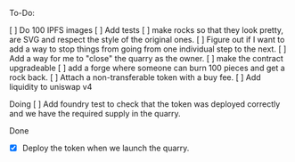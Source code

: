 To-Do:

[ ] Do 100 IPFS images
[ ] Add tests
[ ] make rocks so that they look pretty, are SVG and respect the style of the original ones.
[ ] Figure out if I want to add a way to stop things from going from one individual step to the next.
[ ] Add a way for me to "close" the quarry as the owner.
[ ] make the contract upgradeable
[ ] add a forge where someone can burn 100 pieces and get a rock back.
[ ] Attach a non-transferable token with a buy fee.
[ ] Add liquidity to uniswap v4

Doing
[ ] Add foundry test to check that the token was deployed correctly and we have the required supply in the quarry.

Done

- [x] Deploy the token when we launch the quarry.
